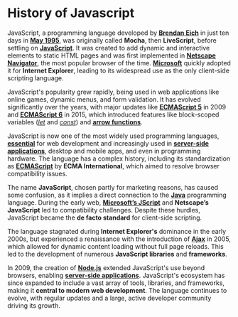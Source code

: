 # History of Javascript

JavaScript, a programming language developed by [**Brendan Eich**](https://en.wikipedia.org/wiki/Brendan_Eich) in just ten days in [**May 1995**](https://www.w3.org/History.html), was originally called **Mocha**, then **LiveScript**, before settling on [**JavaScript**](https://en.wikipedia.org/wiki/JavaScript). It was created to add dynamic and interactive elements to static HTML pages and was first implemented in [**Netscape Navigator**](https://en.wikipedia.org/wiki/Netscape_Navigator), the most popular browser of the time. [**Microsoft**](https://en.wikipedia.org/wiki/Internet_Explorer) quickly adopted it for **Internet Explorer**, leading to its widespread use as the only client-side scripting language.

JavaScript's popularity grew rapidly, being used in web applications like online games, dynamic menus, and form validation. It has evolved significantly over the years, with major updates like [**ECMAScript 5**](https://developer.mozilla.org/en-US/docs/Web/JavaScript/Reference/Global_Objects) in 2009 and [**ECMAScript 6**](https://developer.mozilla.org/en-US/docs/Web/JavaScript/Reference/Global_Objects) in 2015, which introduced features like block-scoped variables ([_let_](https://developer.mozilla.org/en-US/docs/Web/JavaScript/Reference/Statements/let) and [_const_](https://developer.mozilla.org/en-US/docs/Web/JavaScript/Reference/Statements/const)) and [**arrow functions**](https://developer.mozilla.org/en-US/docs/Web/JavaScript/Reference/Functions/Arrow_functions).

JavaScript is now one of the most widely used programming languages, [**essential**](https://developer.mozilla.org/en-US/docs/Web/JavaScript) for web development and increasingly used in [**server-side applications**](https://nodejs.org/en/), desktop and mobile apps, and even in programming hardware. The language has a complex history, including its standardization as [**ECMAScript**](https://www.ecma-international.org/) by **ECMA International**, which aimed to resolve browser compatibility issues.

The name **JavaScript**, chosen partly for marketing reasons, has caused some confusion, as it implies a direct connection to the [**Java**](https://en.wikipedia.org/wiki/Java_(programming_language)) programming language. During the early web, [**Microsoft’s JScript**](https://en.wikipedia.org/wiki/JScript) and **Netscape’s JavaScript** led to compatibility challenges. Despite these hurdles, JavaScript became the **de facto standard** for client-side scripting.

The language stagnated during **Internet Explorer's** dominance in the early 2000s, but experienced a renaissance with the introduction of [**Ajax**](https://developer.mozilla.org/en-US/docs/Web/Guide/AJAX) in 2005, which allowed for dynamic content loading without full page reloads. This led to the development of numerous **JavaScript libraries** and **frameworks**.

In 2009, the creation of [**Node.js**](https://nodejs.org/en/) extended JavaScript's use beyond browsers, enabling [**server-side applications**](https://nodejs.org/en/). JavaScript's ecosystem has since expanded to include a vast array of tools, libraries, and frameworks, making it **central to modern web development**. The language continues to evolve, with regular updates and a large, active developer community driving its growth.
